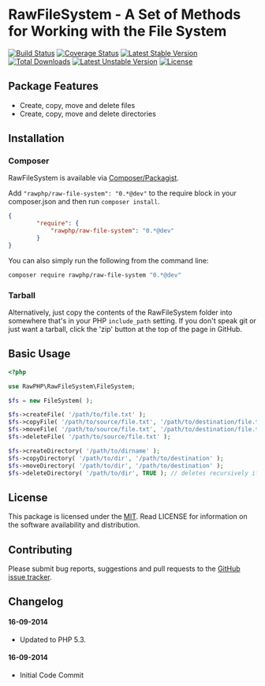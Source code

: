 # RawFileSystem - A Set of Methods for Working with the File System

[![Build Status](https://travis-ci.org/rawphp/RawFileSystem.svg?branch=master)](https://travis-ci.org/rawphp/RawFileSystem) [![Coverage Status](https://coveralls.io/repos/rawphp/RawFileSystem/badge.png?branch=master)](https://coveralls.io/r/rawphp/RawFileSystem?branch=master)
[![Latest Stable Version](https://poser.pugx.org/rawphp/raw-file-system/v/stable.svg)](https://packagist.org/packages/rawphp/raw-file-system) [![Total Downloads](https://poser.pugx.org/rawphp/raw-file-system/downloads.svg)](https://packagist.org/packages/rawphp/raw-file-system)
[![Latest Unstable Version](https://poser.pugx.org/rawphp/raw-file-system/v/unstable.svg)](https://packagist.org/packages/rawphp/raw-file-system) [![License](https://poser.pugx.org/rawphp/raw-file-system/license.svg)](https://packagist.org/packages/rawphp/raw-file-system)

## Package Features
- Create, copy, move and delete files
- Create, copy, move and delete directories

## Installation

### Composer
RawFileSystem is available via [Composer/Packagist](https://packagist.org/packages/rawphp/raw-file-system).

Add `"rawphp/raw-file-system": "0.*@dev"` to the require block in your composer.json and then run `composer install`.

```json
{
        "require": {
            "rawphp/raw-file-system": "0.*@dev"
        }
}
```

You can also simply run the following from the command line:

```sh
composer require rawphp/raw-file-system "0.*@dev"
```

### Tarball
Alternatively, just copy the contents of the RawFileSystem folder into somewhere that's in your PHP `include_path` setting. If you don't speak git or just want a tarball, click the 'zip' button at the top of the page in GitHub.

## Basic Usage

```php
<?php

use RawPHP\RawFileSystem\FileSystem;

$fs = new FileSystem( );

$fs->createFile( '/path/to/file.txt' );
$fs->copyFile( '/path/to/source/file.txt', '/path/to/destination/file.txt' );
$fs->moveFile( '/path/to/source/file.txt', '/path/to/destination/file.txt' );
$fs->deleteFile( '/path/to/source/file.txt' );

$fs->createDirectory( '/path/to/dirname' );
$fs->copyDirectory( '/path/to/dir', '/path/to/destination' );
$fs->moveDirectory( '/path/to/dir', '/path/to/destination' );
$fs->deleteDirectory( '/path/to/dir', TRUE ); // deletes recursively if TRUE
```

## License
This package is licensed under the [MIT](https://github.com/rawphp/RawFileSystem/blob/master/LICENSE). Read LICENSE for information on the software availability and distribution.

## Contributing

Please submit bug reports, suggestions and pull requests to the [GitHub issue tracker](https://github.com/rawphp/RawFileSystem/issues).

## Changelog

#### 16-09-2014
- Updated to PHP 5.3.

#### 16-09-2014
- Initial Code Commit